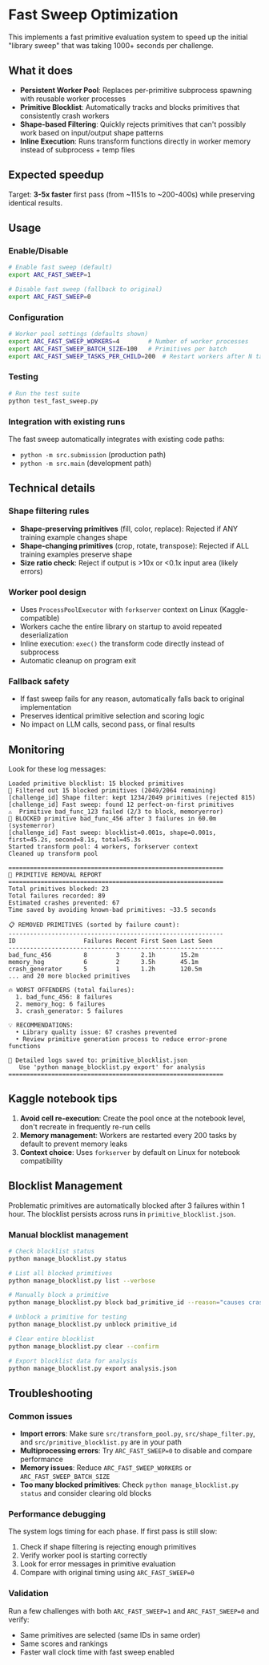 # Fast Sweep Optimization

This implements a fast primitive evaluation system to speed up the initial "library sweep" that was taking 1000+ seconds per challenge.

## What it does

- **Persistent Worker Pool**: Replaces per-primitive subprocess spawning with reusable worker processes
- **Primitive Blocklist**: Automatically tracks and blocks primitives that consistently crash workers
- **Shape-based Filtering**: Quickly rejects primitives that can't possibly work based on input/output shape patterns
- **Inline Execution**: Runs transform functions directly in worker memory instead of subprocess + temp files

## Expected speedup

Target: **3-5x faster** first pass (from ~1151s to ~200-400s) while preserving identical results.

## Usage

### Enable/Disable
```bash
# Enable fast sweep (default)
export ARC_FAST_SWEEP=1

# Disable fast sweep (fallback to original)
export ARC_FAST_SWEEP=0
```

### Configuration
```bash
# Worker pool settings (defaults shown)
export ARC_FAST_SWEEP_WORKERS=4        # Number of worker processes
export ARC_FAST_SWEEP_BATCH_SIZE=100   # Primitives per batch
export ARC_FAST_SWEEP_TASKS_PER_CHILD=200  # Restart workers after N tasks
```

### Testing
```bash
# Run the test suite
python test_fast_sweep.py
```

### Integration with existing runs
The fast sweep automatically integrates with existing code paths:
- `python -m src.submission` (production path)
- `python -m src.main` (development path)

## Technical details

### Shape filtering rules
- **Shape-preserving primitives** (fill, color, replace): Rejected if ANY training example changes shape
- **Shape-changing primitives** (crop, rotate, transpose): Rejected if ALL training examples preserve shape
- **Size ratio check**: Reject if output is >10x or <0.1x input area (likely errors)

### Worker pool design
- Uses `ProcessPoolExecutor` with `forkserver` context on Linux (Kaggle-compatible)
- Workers cache the entire library on startup to avoid repeated deserialization
- Inline execution: `exec()` the transform code directly instead of subprocess
- Automatic cleanup on program exit

### Fallback safety
- If fast sweep fails for any reason, automatically falls back to original implementation
- Preserves identical primitive selection and scoring logic
- No impact on LLM calls, second pass, or final results

## Monitoring

Look for these log messages:
```
Loaded primitive blocklist: 15 blocked primitives
🚫 Filtered out 15 blocked primitives (2049/2064 remaining)
[challenge_id] Shape filter: kept 1234/2049 primitives (rejected 815)
[challenge_id] Fast sweep: found 12 perfect-on-first primitives
⚠️  Primitive bad_func_123 failed (2/3 to block, memoryerror)
🚫 BLOCKED primitive bad_func_456 after 3 failures in 60.0m (systemerror)
[challenge_id] Fast sweep: blocklist=0.001s, shape=0.001s, first=45.2s, second=8.1s, total=45.3s
Started transform pool: 4 workers, forkserver context
Cleaned up transform pool

============================================================
🚫 PRIMITIVE REMOVAL REPORT
============================================================
Total primitives blocked: 23
Total failures recorded: 89
Estimated crashes prevented: 67
Time saved by avoiding known-bad primitives: ~33.5 seconds

📋 REMOVED PRIMITIVES (sorted by failure count):
------------------------------------------------------------
ID                   Failures Recent First Seen Last Seen 
------------------------------------------------------------
bad_func_456         8        3      2.1h       15.2m     
memory_hog           6        2      3.5h       45.1m     
crash_generator      5        1      1.2h       120.5m    
... and 20 more blocked primitives

🔥 WORST OFFENDERS (total failures):
  1. bad_func_456: 8 failures
  2. memory_hog: 6 failures
  3. crash_generator: 5 failures

💡 RECOMMENDATIONS:
  • Library quality issue: 67 crashes prevented
  • Review primitive generation process to reduce error-prone functions

📁 Detailed logs saved to: primitive_blocklist.json
   Use 'python manage_blocklist.py export' for analysis
============================================================
```

## Kaggle notebook tips

1. **Avoid cell re-execution**: Create the pool once at the notebook level, don't recreate in frequently re-run cells
2. **Memory management**: Workers are restarted every 200 tasks by default to prevent memory leaks
3. **Context choice**: Uses `forkserver` by default on Linux for notebook compatibility

## Blocklist Management

Problematic primitives are automatically blocked after 3 failures within 1 hour. The blocklist persists across runs in `primitive_blocklist.json`.

### Manual blocklist management
```bash
# Check blocklist status
python manage_blocklist.py status

# List all blocked primitives
python manage_blocklist.py list --verbose

# Manually block a primitive
python manage_blocklist.py block bad_primitive_id --reason="causes crashes"

# Unblock a primitive for testing
python manage_blocklist.py unblock primitive_id

# Clear entire blocklist
python manage_blocklist.py clear --confirm

# Export blocklist data for analysis
python manage_blocklist.py export analysis.json
```

## Troubleshooting

### Common issues
- **Import errors**: Make sure `src/transform_pool.py`, `src/shape_filter.py`, and `src/primitive_blocklist.py` are in your path
- **Multiprocessing errors**: Try `ARC_FAST_SWEEP=0` to disable and compare performance
- **Memory issues**: Reduce `ARC_FAST_SWEEP_WORKERS` or `ARC_FAST_SWEEP_BATCH_SIZE`
- **Too many blocked primitives**: Check `python manage_blocklist.py status` and consider clearing old blocks

### Performance debugging
The system logs timing for each phase. If first pass is still slow:
1. Check if shape filtering is rejecting enough primitives
2. Verify worker pool is starting correctly 
3. Look for error messages in primitive evaluation
4. Compare with original timing using `ARC_FAST_SWEEP=0`

### Validation
Run a few challenges with both `ARC_FAST_SWEEP=1` and `ARC_FAST_SWEEP=0` and verify:
- Same primitives are selected (same IDs in same order)
- Same scores and rankings
- Faster wall clock time with fast sweep enabled
